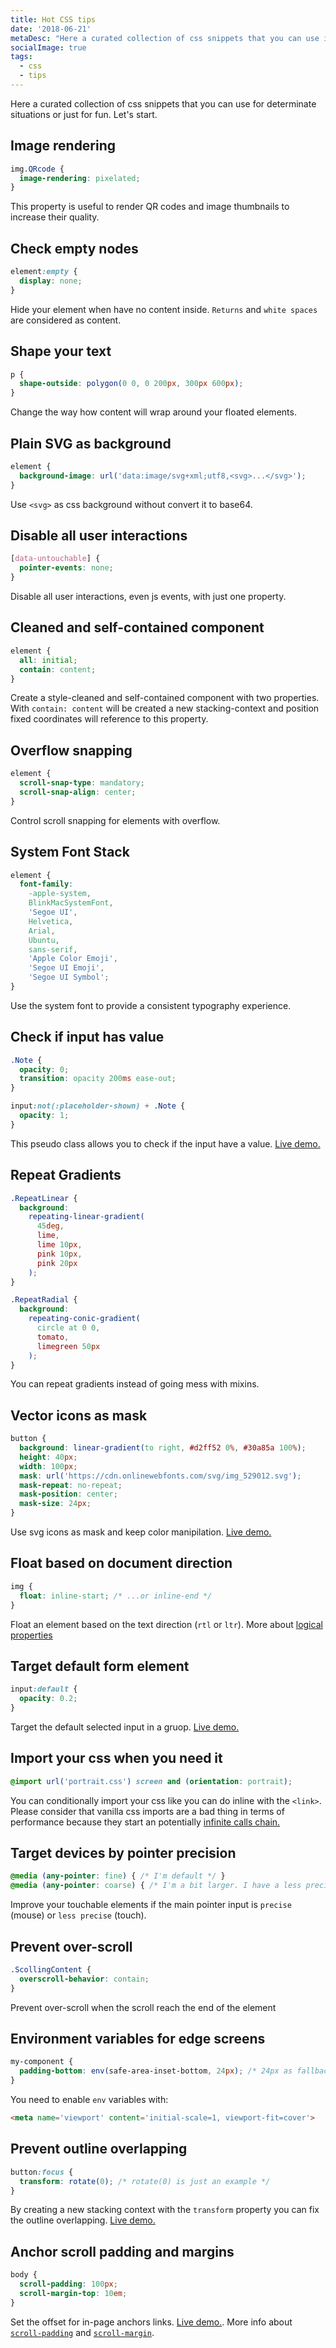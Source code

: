 ```yaml
---
title: Hot CSS tips
date: '2018-06-21'
metaDesc: "Here a curated collection of css snippets that you can use in specific situations or just for fun and exploring."
socialImage: true
tags:
  - css
  - tips
---
```


Here a curated collection of css snippets that you can use for determinate situations or just for fun. Let's start.

## Image rendering

```css
img.QRcode {
  image-rendering: pixelated;
}
```

This property is useful to render QR codes and image thumbnails to increase their quality.

## Check empty nodes

```css
element:empty {
  display: none;
}
```

Hide your element when have no content inside. `Returns` and `white spaces` are considered as content.

## Shape your text

```css
p {
  shape-outside: polygon(0 0, 0 200px, 300px 600px);
}
```

Change the way how content will wrap around your floated elements.


## Plain SVG as background

```css
element {
  background-image: url('data:image/svg+xml;utf8,<svg>...</svg>');
}
```

Use `<svg>` as css background without convert it to base64.

## Disable all user interactions

```css
[data-untouchable] {
  pointer-events: none;
}
```

Disable all user interactions, even js events, with just one property.

## Cleaned and self-contained component

```css
element {
  all: initial;
  contain: content;
}
```
Create a style-cleaned and self-contained component with two properties. With `contain: content` will be created a new stacking-context and position fixed coordinates will reference to this property.

## Overflow snapping

```css
element {
  scroll-snap-type: mandatory;
  scroll-snap-align: center;
}
```
Control scroll snapping for elements with overflow.

## System Font Stack

```css
element {
  font-family:
    -apple-system,
    BlinkMacSystemFont,
    'Segoe UI',
    Helvetica,
    Arial,
    Ubuntu,
    sans-serif,
    'Apple Color Emoji',
    'Segoe UI Emoji',
    'Segoe UI Symbol';
}
```
Use the system font to provide a consistent typography experience.

## Check if input has value

```css
.Note {
  opacity: 0;
  transition: opacity 200ms ease-out;
}

input:not(:placeholder-shown) + .Note {
  opacity: 1;
}
```
This pseudo class allows you to check if the input have a value. <a href="https://jsfiddle.net/equinusocio/9hdm3fLc/embedded/result/" target="_blank">Live demo.</a>


## Repeat Gradients

```css
.RepeatLinear {
  background:
    repeating-linear-gradient(
      45deg,
      lime,
      lime 10px,
      pink 10px,
      pink 20px
    );
}

.RepeatRadial {
  background:
    repeating-conic-gradient(
      circle at 0 0,
      tomato,
      limegreen 50px
    );
}
```
You can repeat gradients instead of going mess with mixins.

## Vector icons as mask

```css
button {
  background: linear-gradient(to right, #d2ff52 0%, #30a85a 100%);
  height: 40px;
  width: 100px;
  mask: url('https://cdn.onlinewebfonts.com/svg/img_529012.svg');
  mask-repeat: no-repeat;
  mask-position: center;
  mask-size: 24px;
}
```
Use svg icons as mask and keep color manipilation. <a href="https://jsfiddle.net/equinusocio/2jekbdas/embedded/result/" target="_blank">Live demo.</a>


## Float based on document direction

```css
img {
  float: inline-start; /* ...or inline-end */
}
```
Float an element based on the text direction (`rtl` or `ltr`). More about [logical properties](https://developer.mozilla.org/en-US/docs/Web/CSS/CSS_Logical_Properties)


## Target default form element

```css
input:default {
  opacity: 0.2;
}
```
Target the default selected input in a gruop. <a href="https://jsfiddle.net/equinusocio/kn231bx9/embedded/result/" target="_blank">Live demo.</a>

## Import your css when you need it

```css
@import url('portrait.css') screen and (orientation: portrait);
```
You can conditionally import your css like you can do inline with the `<link>`. Please consider that vanilla css imports are a bad thing in terms of performance because they start an potentially <a href="https://image.ibb.co/mZOcBd/Screen_Shot_2018_07_02_at_11_37_16.png" target="_blank">infinite calls chain.</a>

## Target devices by pointer precision

```css
@media (any-pointer: fine) { /* I'm default */ }
@media (any-pointer: coarse) { /* I'm a bit larger. I have a less precise pointer method */ }
```
Improve your touchable elements if the main pointer input is `precise` (mouse) or `less precise` (touch).

## Prevent over-scroll

```css
.ScollingContent {
  overscroll-behavior: contain;
}
```
Prevent over-scroll when the scroll reach the end of the element

## Environment variables for edge screens

```css
my-component {
  padding-bottom: env(safe-area-inset-bottom, 24px); /* 24px as fallback */
}
```

You need to enable `env` variables with:

```html
<meta name='viewport' content='initial-scale=1, viewport-fit=cover'>
```

## Prevent outline overlapping

```css
button:focus {
  transform: rotate(0); /* rotate(0) is just an example */
}
```

By creating a new stacking context with the `transform` property you can fix the outline overlapping. <a href="https://jsfiddle.net/equinusocio/ytjk4rwo/embedded/result/" target="_blank">Live demo.</a>

## Anchor scroll padding and margins

```css
body {
  scroll-padding: 100px;
  scroll-margin-top: 10em;
}
```

Set the offset for in-page anchors links. <a href="https://codepen.io/pawelgrzybek/pen/rbMrRY" target="_blank">Live demo.</a>. More info about [`scroll-padding`](https://developer.mozilla.org/en-US/docs/Web/CSS/scroll-padding) and [`scroll-margin`](https://developer.mozilla.org/en-US/docs/Web/CSS/scroll-margin).

